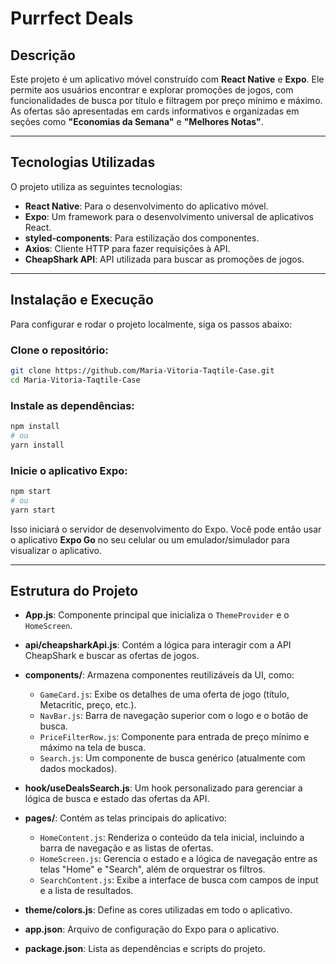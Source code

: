 # Purrfect Deals

## Descrição

Este projeto é um aplicativo móvel construído com **React Native** e **Expo**. Ele permite aos usuários encontrar e explorar promoções de jogos, com funcionalidades de busca por título e filtragem por preço mínimo e máximo. As ofertas são apresentadas em cards informativos e organizadas em seções como **"Economias da Semana"** e **"Melhores Notas"**.

---

## Tecnologias Utilizadas

O projeto utiliza as seguintes tecnologias:

- **React Native**: Para o desenvolvimento do aplicativo móvel.
- **Expo**: Um framework para o desenvolvimento universal de aplicativos React.
- **styled-components**: Para estilização dos componentes.
- **Axios**: Cliente HTTP para fazer requisições à API.
- **CheapShark API**: API utilizada para buscar as promoções de jogos.

---

## Instalação e Execução

Para configurar e rodar o projeto localmente, siga os passos abaixo:

### Clone o repositório:

```bash
git clone https://github.com/Maria-Vitoria-Taqtile-Case.git
cd Maria-Vitoria-Taqtile-Case
```

### Instale as dependências:

```bash
npm install
# ou
yarn install
```

### Inicie o aplicativo Expo:

```bash
npm start
# ou
yarn start
```

Isso iniciará o servidor de desenvolvimento do Expo. Você pode então usar o aplicativo **Expo Go** no seu celular ou um emulador/simulador para visualizar o aplicativo.

---

## Estrutura do Projeto

- **App.js**: Componente principal que inicializa o `ThemeProvider` e o `HomeScreen`.

- **api/cheapsharkApi.js**: Contém a lógica para interagir com a API CheapShark e buscar as ofertas de jogos.

- **components/**: Armazena componentes reutilizáveis da UI, como:
  - `GameCard.js`: Exibe os detalhes de uma oferta de jogo (título, Metacritic, preço, etc.).
  - `NavBar.js`: Barra de navegação superior com o logo e o botão de busca.
  - `PriceFilterRow.js`: Componente para entrada de preço mínimo e máximo na tela de busca.
  - `Search.js`: Um componente de busca genérico (atualmente com dados mockados).

- **hook/useDealsSearch.js**: Um hook personalizado para gerenciar a lógica de busca e estado das ofertas da API.

- **pages/**: Contém as telas principais do aplicativo:
  - `HomeContent.js`: Renderiza o conteúdo da tela inicial, incluindo a barra de navegação e as listas de ofertas.
  - `HomeScreen.js`: Gerencia o estado e a lógica de navegação entre as telas "Home" e "Search", além de orquestrar os filtros.
  - `SearchContent.js`: Exibe a interface de busca com campos de input e a lista de resultados.

- **theme/colors.js**: Define as cores utilizadas em todo o aplicativo.

- **app.json**: Arquivo de configuração do Expo para o aplicativo.

- **package.json**: Lista as dependências e scripts do projeto.

